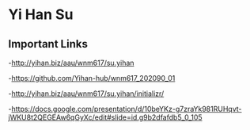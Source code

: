 # Yi Han Su

## Important Links

-http://yihan.biz/aau/wnm617/su.yihan

-https://github.com/Yihan-hub/wnm617_202090_01

-http://yihan.biz/aau/wnm617/su.yihan/initializr/

-https://docs.google.com/presentation/d/10beYKz-g7zraYk981RUHqvt-jWKU8t2QEGEAw6qGyXc/edit#slide=id.g9b2dfafdb5_0_105
